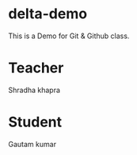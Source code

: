 # delta-demo
This is a Demo for Git &amp; Github class.
# Teacher
Shradha khapra

# Student
Gautam kumar